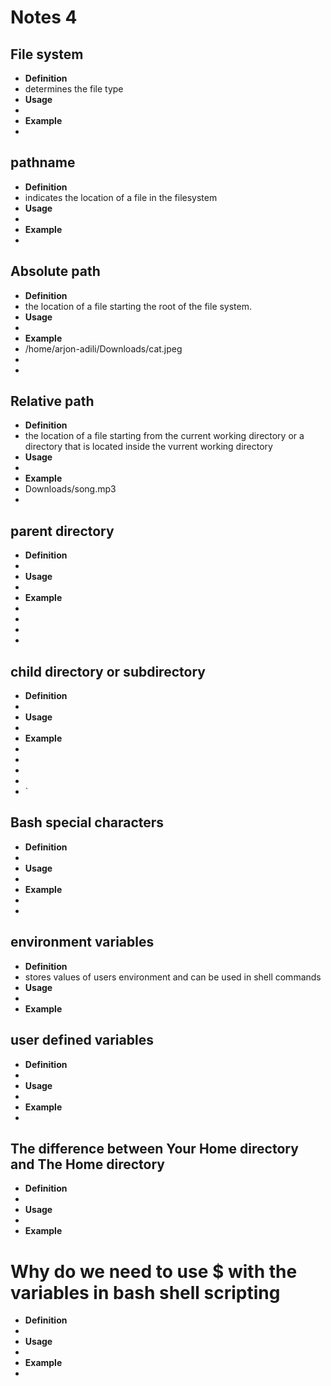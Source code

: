 # Notes 4

## File system
* **Definition**
* determines the file type
* **Usage**
* 
* **Example**
* 


## pathname
* **Definition**
* indicates the location of a file in the filesystem
* **Usage**
* 
* **Example**
* 


## Absolute path
* **Definition**
* the location of a file starting the root of the file system.
* **Usage**
* 
* **Example**
*  /home/arjon-adili/Downloads/cat.jpeg
*  
*  


## Relative path
* **Definition** 
* the location of a file starting from the current working directory or a directory that is located inside the vurrent working directory
* **Usage**
* 
* **Example**
* Downloads/song.mp3
* 



## parent directory
* **Definition**
* 
* **Usage** 
* 
* **Example**
* 
* 
* 
* 


## child directory or subdirectory
* **Definition**
* 
* **Usage**
* 
* **Example**
* 
* 
* 
* 
* `


## Bash special characters
* **Definition**
* 
* **Usage**
* 
* **Example**
* 
* 


## environment variables
* **Definition**
* stores values of users environment and can be used in shell commands
* **Usage**
* 
* **Example**
  


## user defined variables
* **Definition**
* 
* **Usage**
* 
* **Example**
*  


## The difference between Your Home directory and The Home directory
* **Definition**
* 
* **Usage**
* 
* **Example**
  

# Why do we need to use $ with the variables in bash shell scripting
* **Definition**
* 
* **Usage**
* 
* **Example**
*  